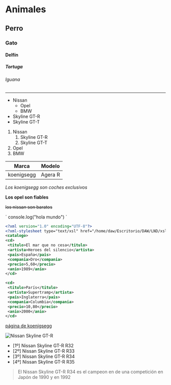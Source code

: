 <!--Encabezados  -->   
   
   # Animales
   ## Perro
   ### Gato
   #### Delfín
   ##### Tortuga
   ###### Iguana
   ---

   <!-- Listas desordenadas -->

   * Nissan
     * Opel
     * BMW
   * Skyline GT-R
   * Skyline GT-T

   <!-- Listas ordenadas -->

   1. Nissan
      1. Skyline GT-R
      2. Skyline GT-T
   2. Opel
   3. BMW

   <!-- Tablas -->

   |Marca     |Modelo     |
   |----------|-----------|
   |koenigsegg|Agera R    |
   
   <!-- Tipos de letras -->

   *Los koenigsegg son coches exclusivos*
   
   **Los opel son fiables**
   
   ~~los nissan son baratos~~ 
   <!-- generar una línea de codigo -->

   ´
   console.log("hola mundo")
   `

   ```xml
   <?xml version="1.0" encoding="UTF-8"?>
<?xml-stylesheet type="text/xsl" href="/home/daw/Escritorio/DAW/LND/xsl"?>
<catalogo>
  <cd>
    <titulo>El mar que no cesa</titulo>
    <artista>Heroes del silencio</artista>
    <pais>España</pais>
    <compania>Dro</compania>
    <precio>5,60</precio>
    <anio>1989</anio>
  </cd>
  
  <cd>
    <titulo>París</titulo>
    <artista>Supertramp</artista>
    <pais>Inglaterra</pais>
    <compania>Columbia</compania>
    <precio>10,80</precio>
    <anio>2000</anio>
  </cd>
   ```
  <!-- Accesos a páginas web -->

  [página de koenigsegg ](https://www.koenigsegg.com/home 
  "tienda de coches exclusivos")
  
  <!-- Insertar imágenes -->

  ![Nissan Skyline GT-R](https://encrypted-tbn0.gstatic.com/images?q=tbn:ANd9GcTZW40f-lhe_vBLckGgfDvDJwKMV1gvSlEOvQRsNHTRIw&s "Nissan Skyline GT-R R34 Nismo")

  * [1º] Nissan Skyline GT-R R32
  * [2º] Nissan Skyline GT-R R33
  * [3º] Nissan Skyline GT-R R34
  * [4º] Nissan Skyline GT-R R35

  > El Nissan Skyline GT-R R34 es el campeon en de una competición en Japón de 1990 y en 1992
